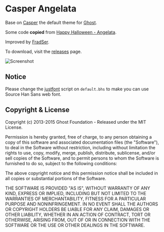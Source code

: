 # Casper Angelata

Base on [Casper](https://github.com/TryGhost/Casper) the default theme for [Ghost](http://github.com/tryghost/ghost/).

Some code **copied** from [Happy Halloween - Angelata](http://codepen.io/atomistheman/details/AEacD/).

Improved by [FradSer](http://fradser.me).

To download, visit the [releases](https://github.com/FradSer/Casper-Angelata/releases) page.

![Screenshot](http://d.pr/i/19srB+ "Screenshot of Casper Angelata")

## Notice

Please change the [justfont](http://en.justfont.com) script on `default.bhs` to make you can use Source Han Sans web font.

## Copyright & License

Copyright (c) 2013-2015 Ghost Foundation - Released under the MIT License.

Permission is hereby granted, free of charge, to any person obtaining a copy of this software and associated documentation files (the "Software"), to deal in the Software without restriction, including without limitation the rights to use, copy, modify, merge, publish, distribute, sublicense, and/or sell copies of the Software, and to permit persons to whom the Software is furnished to do so, subject to the following conditions:

The above copyright notice and this permission notice shall be included in all copies or substantial portions of the Software.

THE SOFTWARE IS PROVIDED "AS IS", WITHOUT WARRANTY OF ANY KIND, EXPRESS OR IMPLIED, INCLUDING BUT NOT LIMITED TO THE WARRANTIES OF MERCHANTABILITY, FITNESS FOR A PARTICULAR PURPOSE AND
NONINFRINGEMENT. IN NO EVENT SHALL THE AUTHORS OR COPYRIGHT HOLDERS BE LIABLE FOR ANY CLAIM, DAMAGES OR OTHER LIABILITY, WHETHER IN AN ACTION OF CONTRACT, TORT OR OTHERWISE, ARISING FROM, OUT OF OR IN CONNECTION WITH THE SOFTWARE OR THE USE OR OTHER DEALINGS IN THE SOFTWARE.
